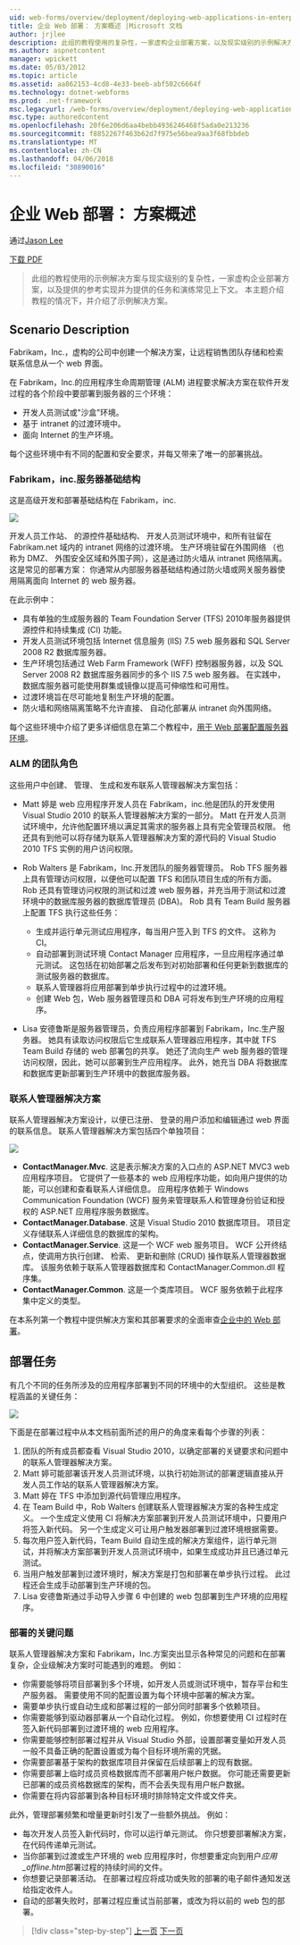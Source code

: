 ```yaml
---
uid: web-forms/overview/deployment/deploying-web-applications-in-enterprise-scenarios/enterprise-web-deployment-scenario-overview
title: 企业 Web 部署： 方案概述 |Microsoft 文档
author: jrjlee
description: 此组的教程使用的复杂性，一家虚构企业部署方案，以及现实级别的示例解决方案提供 ref...
ms.author: aspnetcontent
manager: wpickett
ms.date: 05/03/2012
ms.topic: article
ms.assetid: aa862153-4cd8-4e33-beeb-abf502c6664f
ms.technology: dotnet-webforms
ms.prod: .net-framework
msc.legacyurl: /web-forms/overview/deployment/deploying-web-applications-in-enterprise-scenarios/enterprise-web-deployment-scenario-overview
msc.type: authoredcontent
ms.openlocfilehash: 20f6e206d6aa4bebb4936246468f5ada0e213236
ms.sourcegitcommit: f8852267f463b62d7f975e56bea9aa3f68fbbdeb
ms.translationtype: MT
ms.contentlocale: zh-CN
ms.lasthandoff: 04/06/2018
ms.locfileid: "30890016"
---
```

<a name="enterprise-web-deployment-scenario-overview"></a>企业 Web 部署： 方案概述
====================
通过[Jason Lee](https://github.com/jrjlee)

[下载 PDF](https://msdnshared.blob.core.windows.net/media/MSDNBlogsFS/prod.evol.blogs.msdn.com/CommunityServer.Blogs.Components.WeblogFiles/00/00/00/63/56/8130.DeployingWebAppsInEnterpriseScenarios.pdf)

> 此组的教程使用的示例解决方案与现实级别的复杂性，一家虚构企业部署方案，以及提供的参考实现并为提供的任务和演练常见上下文。 本主题介绍教程的情况下，并介绍了示例解决方案。


## <a name="scenario-description"></a>Scenario Description

Fabrikam，Inc.，虚构的公司中创建一个解决方案，让远程销售团队存储和检索联系信息从一个 web 界面。

在 Fabrikam，Inc.的应用程序生命周期管理 (ALM) 进程要求解决方案在软件开发过程的各个阶段中要部署到服务器的三个环境：

- 开发人员测试或"沙盒"环境。
- 基于 intranet 的过渡环境中。
- 面向 Internet 的生产环境。

每个这些环境中有不同的配置和安全要求，并每又带来了唯一的部署挑战。

### <a name="the-fabrikam-inc-server-infrastructure"></a>Fabrikam，inc.服务器基础结构

这是高级开发和部署基础结构在 Fabrikam，inc.

![](enterprise-web-deployment-scenario-overview/_static/image1.png)

开发人员工作站、 的源控件基础结构、 开发人员测试环境中，和所有驻留在 Fabrikam.net 域内的 intranet 网络的过渡环境。 生产环境驻留在外围网络 （也称为 DMZ、 外围安全区域和外围子网），这是通过防火墙从 intranet 网络隔离。 这是常见的部署方案： 你通常从内部服务器基础结构通过防火墙或网关服务器使用隔离面向 Internet 的 web 服务器。

在此示例中：

- 具有单独的生成服务器的 Team Foundation Server (TFS) 2010年服务器提供源控件和持续集成 (CI) 功能。
- 开发人员测试环境包括 Internet 信息服务 (IIS) 7.5 web 服务器和 SQL Server 2008 R2 数据库服务器。
- 生产环境包括通过 Web Farm Framework (WFF) 控制器服务器，以及 SQL Server 2008 R2 数据库服务器同步的多个 IIS 7.5 web 服务器。 在实践中，数据库服务器可能使用群集或镜像以提高可伸缩性和可用性。
- 过渡环境旨在尽可能地复制生产环境的配置。
- 防火墙和网络隔离策略不允许直接、 自动化部署从 intranet 向外围网络。

每个这些环境中介绍了更多详细信息在第二个教程中，[用于 Web 部署配置服务器环境](../configuring-server-environments-for-web-deployment/configuring-server-environments-for-web-deployment.md)。

### <a name="team-roles-for-alm"></a>ALM 的团队角色

这些用户中创建、 管理、 生成和发布联系人管理器解决方案包括：

- Matt 婷是 web 应用程序开发人员在 Fabrikam，inc.他是团队的开发使用 Visual Studio 2010 的联系人管理器解决方案的一部分。 Matt 在开发人员测试环境中，允许他配置环境以满足其需求的服务器上具有完全管理员权限。 他还具有到他可以将存储为联系人管理器解决方案的源代码的 Visual Studio 2010 TFS 实例的用户访问权限。
- Rob Walters 是 Fabrikam，Inc.开发团队的服务器管理员。 Rob TFS 服务器上具有管理访问权限，以便他可以配置 TFS 和团队项目生成的所有方面。 Rob 还具有管理访问权限的测试和过渡 web 服务器，并充当用于测试和过渡环境中的数据库服务器的数据库管理员 (DBA)。 Rob 具有 Team Build 服务器上配置 TFS 执行这些任务：

    - 生成并运行单元测试应用程序，每当用户签入到 TFS 的文件。 这称为 CI。
    - 自动部署到测试环境 Contact Manager 应用程序，一旦应用程序通过单元测试。 这包括在初始部署之后发布到对初始部署和任何更新到数据库的测试服务器的数据库。
    - 联系人管理器将应用部署到单步执行过程中的过渡环境。
    - 创建 Web 包，Web 服务器管理员和 DBA 可将发布到生产环境的应用程序。
- Lisa 安德鲁斯是服务器管理员，负责应用程序部署到 Fabrikam，Inc.生产服务器。 她具有读取访问权限后它生成联系人管理器应用程序，其中就 TFS Team Build 存储的 web 部署包的共享。 她还了流向生产 web 服务器的管理访问权限，因此，她可以部署到生产应用程序。 此外，她充当 DBA 将数据库和数据库更新部署到生产环境中的数据库服务器。

<a id="_The_Contact_Manager"></a>

### <a name="the-contact-manager-solution"></a>联系人管理器解决方案

联系人管理器解决方案设计，以便已注册、 登录的用户添加和编辑通过 web 界面的联系信息。 联系人管理器解决方案包括四个单独项目：

![](enterprise-web-deployment-scenario-overview/_static/image2.png)

- **ContactManager.Mvc**. 这是表示解决方案的入口点的 ASP.NET MVC3 web 应用程序项目。 它提供了一些基本的 web 应用程序功能，如向用户提供的功能，可以创建和查看联系人详细信息。 应用程序依赖于 Windows Communication Foundation (WCF) 服务来管理联系人和管理身份验证和授权的 ASP.NET 应用程序服务数据库。
- **ContactManager.Database**. 这是 Visual Studio 2010 数据库项目。 项目定义存储联系人详细信息的数据库的架构。
- **ContactManager.Service**. 这是一个 WCF web 服务项目。 WCF 公开终结点，使调用方执行创建、 检索、 更新和删除 (CRUD) 操作联系人管理器数据库。 该服务依赖于联系人管理器数据库和 ContactManager.Common.dll 程序集。
- **ContactManager.Common**. 这是一个类库项目。 WCF 服务依赖于此程序集中定义的类型。

在本系列第一个教程中提供解决方案和其部署要求的全面审查[企业中的 Web 部署](../web-deployment-in-the-enterprise/web-deployment-in-the-enterprise.md)。

<a id="_Deployment_Tasks"></a>

## <a name="deployment-tasks"></a>部署任务

有几个不同的任务所涉及的应用程序部署到不同的环境中的大型组织。 这些是教程涵盖的关键任务：

![](enterprise-web-deployment-scenario-overview/_static/image3.png)

下面是在部署过程中从本文档前面所述的用户的角度来看每个步骤的列表：

1. 团队的所有成员都查看 Visual Studio 2010，以确定部署的关键要求和问题中的联系人管理器解决方案。
2. Matt 婷可能部署该开发人员测试环境，以执行初始测试的部署逻辑直接从开发人员工作站的联系人管理器解决方案。
3. Matt 婷在 TFS 中添加到源代码管理应用程序。
4. 在 Team Build 中，Rob Walters 创建联系人管理器解决方案的各种生成定义。 一个生成定义使用 CI 将解决方案部署到开发人员测试环境中，只要用户将签入新代码。 另一个生成定义可让用户触发器部署到过渡环境根据需要。
5. 每次用户签入新代码，Team Build 自动生成的解决方案组件，运行单元测试，并将解决方案部署到开发人员测试环境中，如果生成成功并且已通过单元测试。
6. 当用户触发部署到过渡环境时，解决方案是打包和部署在单步执行过程。 此过程还会生成手动部署到生产环境的包。
7. Lisa 安德鲁斯通过手动导入步骤 6 中创建的 web 包部署到生产环境的应用程序。

### <a name="key-deployment-issues"></a>部署的关键问题

联系人管理器解决方案和 Fabrikam，Inc.方案突出显示各种常见的问题和在部署复杂，企业级解决方案时可能遇到的难题。 例如：

- 你需要能够将项目部署到多个环境，如开发人员或测试环境中，暂存平台和生产服务器。 需要使用不同的配置设置为每个环境中部署的解决方案。
- 需要单步执行或自动生成和部署过程的一部分同时部署多个依赖项目。
- 你需要能够到驱动器部署从一个自动化过程。 例如，你想要使用 CI 过程时在签入新代码部署到过渡环境的 web 应用程序。
- 你需要能够控制部署过程并从 Visual Studio 外部，设置部署变量如开发人员一般不具备正确的配置设置或为每个目标环境所需的凭据。
- 你需要部署基于架构的数据库项目并保留在后续部署上的现有数据。
- 你需要部署上临时成员资格数据库而不部署用户帐户数据。 你可能还需要更新已部署的成员资格数据库的架构，而不会丢失现有用户帐户数据。
- 你需要在将内容部署到各种目标环境时排除特定文件或文件夹。

此外，管理部署频繁和增量更新时引发了一些额外挑战。 例如：

- 每次开发人员签入新代码时，你可以运行单元测试。 你只想要部署解决方案，在代码传递单元测试。
- 当你部署到过渡或生产环境的 web 应用程序时，你想要重定向到用户*应用\_offline.htm*部署过程的持续时间的文件。
- 你想要记录部署活动。 在部署过程应将成功或失败的部署的电子邮件通知发送给指定收件人。
- 自动的部署失败时，部署过程应重试当前部署，或改为将以前的 web 包的部署。

> [!div class="step-by-step"]
> [上一页](deploying-web-applications-in-enterprise-scenarios.md)
> [下一页](application-lifecycle-management-from-development-to-production.md)
